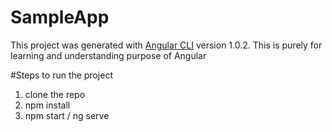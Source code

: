 # SampleApp

This project was generated with [Angular CLI](https://github.com/angular/angular-cli) version 1.0.2.
This is purely for learning and understanding purpose of Angular

#Steps to run the project
1. clone the repo
2. npm install
3. npm start / ng serve

